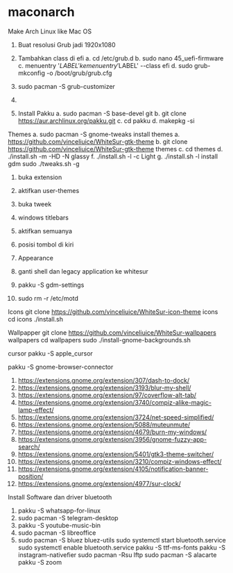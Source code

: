 # maconarch
Make Arch Linux like Mac OS
1. Buat resolusi Grub jadi 1920x1080
2. Tambahkan class di efi
a. cd /etc/grub.d
b. sudo nano 45_uefi-firmware
c. menuentry '$LABEL' ke menuentry '$LABEL' --class efi
d. sudo grub-mkconfig -o /boot/grub/grub.cfg

1. sudo pacman -S grub-customizer
2. 

1. Install Pakku
a. sudo pacman -S base-devel git
b. git clone https://aur.archlinux.org/pakku.git
c. cd pakku
d. makepkg -si

Themes
a. sudo pacman -S gnome-tweaks
install themes
a. https://github.com/vinceliuice/WhiteSur-gtk-theme
b. git clone https://github.com/vinceliuice/WhiteSur-gtk-theme themes
c. cd themes
d. ./install.sh -m -HD -N glassy
f. ./install.sh -l -c Light
g. ./install.sh -l
install gdm
sudo ./tweaks.sh -g

1. buka extension
2. aktifkan user-themes
1. buka tweek
2. windows titlebars
3. aktifkan semuanya
4. posisi tombol di kiri
5. Appearance
6. ganti shell dan legacy application ke whitesur

1. pakku -S gdm-settings
2. sudo rm -r /etc/motd


Icons
git clone https://github.com/vinceliuice/WhiteSur-icon-theme icons
cd icons
./install.sh

Wallpapper
git clone https://github.com/vinceliuice/WhiteSur-wallpapers wallpapers
cd wallpapers
sudo ./install-gnome-backgrounds.sh

cursor
pakku -S apple_cursor

pakku -S gnome-browser-connector
1. https://extensions.gnome.org/extension/307/dash-to-dock/
2. https://extensions.gnome.org/extension/3193/blur-my-shell/
3. https://extensions.gnome.org/extension/97/coverflow-alt-tab/
4. https://extensions.gnome.org/extension/3740/compiz-alike-magic-lamp-effect/
5. https://extensions.gnome.org/extension/3724/net-speed-simplified/
6. https://extensions.gnome.org/extension/5088/muteunmute/
7. https://extensions.gnome.org/extension/4679/burn-my-windows/
8. https://extensions.gnome.org/extension/3956/gnome-fuzzy-app-search/
9. https://extensions.gnome.org/extension/5401/gtk3-theme-switcher/
10. https://extensions.gnome.org/extension/3210/compiz-windows-effect/
11. https://extensions.gnome.org/extension/4105/notification-banner-position/
12. https://extensions.gnome.org/extension/4977/sur-clock/

Install Software dan driver bluetooth
1. pakku -S whatsapp-for-linux
2. sudo pacman -S telegram-desktop
3. pakku -S youtube-music-bin
4. sudo pacman -S libreoffice
5. sudo pacman -S bluez bluez-utils
sudo systemctl start bluetooth.service
sudo systemctl enable bluetooth.service
pakku -S ttf-ms-fonts
pakku -S instagram-nativefier
sudo pacman -Rsu lftp
sudo pacman -S alacarte
pakku -S zoom

